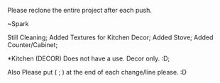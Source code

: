 Please reclone the entire project after each push. 

~Spark

Still Cleaning;
Added Textures for Kitchen Decor;
Added Stove;
Added Counter/Cabinet;

*Kitchen (DECOR) Does not have a use. Decor only. :D;

Also Please put ( ; ) at the end of each change/line please. :D
